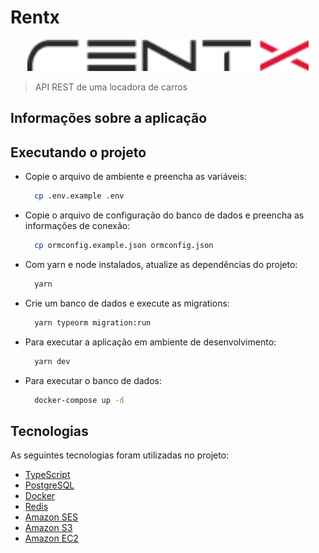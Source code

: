 # Rentx

<p align="center">
  <img src="rentx.png" alt="Rentx logo" height="50">
</p>

> API REST de uma locadora de carros

## Informações sobre a aplicação

## Executando o projeto

- Copie o arquivo de ambiente e preencha as variáveis:
  ```bash
    cp .env.example .env
  ```
- Copie o arquivo de configuração do banco de dados e preencha as informações de conexão:
  ```bash
    cp ormconfig.example.json ormconfig.json
  ```
- Com yarn e node instalados, atualize as dependências do projeto:
  ```bash
    yarn
  ```
- Crie um banco de dados e execute as migrations:
  ```bash
    yarn typeorm migration:run
  ```
- Para executar a aplicação em ambiente de desenvolvimento:
  ```bash
    yarn dev
  ```
- Para executar o banco de dados:
  ```bash
    docker-compose up -d
  ```

## Tecnologias

As seguintes tecnologias foram utilizadas no projeto:

- [TypeScript](https://www.typescriptlang.org/)
- [PostgreSQL](https://www.postgresql.org/)
- [Docker](https://www.docker.com/)
- [Redis](https://redis.io/)
- [Amazon SES](https://aws.amazon.com/pt/ses/)
- [Amazon S3](https://aws.amazon.com/pt/s3/)
- [Amazon EC2](https://aws.amazon.com/pt/ec2)

